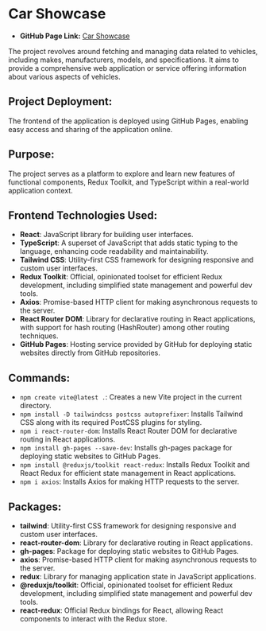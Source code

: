 # Car Showcase

- **GitHub Page Link:** [Car Showcase](https://arunvbiradar.github.io/carshow/)

The project revolves around fetching and managing data related to vehicles, including makes, manufacturers, models, and specifications. It aims to provide a comprehensive web application or service offering information about various aspects of vehicles.

## Project Deployment:

The frontend of the application is deployed using GitHub Pages, enabling easy access and sharing of the application online.

## Purpose:

The project serves as a platform to explore and learn new features of functional components, Redux Toolkit, and TypeScript within a real-world application context.

## Frontend Technologies Used:

- **React**: JavaScript library for building user interfaces.
- **TypeScript**: A superset of JavaScript that adds static typing to the language, enhancing code readability and maintainability.
- **Tailwind CSS**: Utility-first CSS framework for designing responsive and custom user interfaces.
- **Redux Toolkit**: Official, opinionated toolset for efficient Redux development, including simplified state management and powerful dev tools.
- **Axios**: Promise-based HTTP client for making asynchronous requests to the server.
- **React Router DOM**: Library for declarative routing in React applications, with support for hash routing (HashRouter) among other routing techniques.
- **GitHub Pages**: Hosting service provided by GitHub for deploying static websites directly from GitHub repositories.

## Commands:

- `npm create vite@latest .`: Creates a new Vite project in the current directory.
- `npm install -D tailwindcss postcss autoprefixer`: Installs Tailwind CSS along with its required PostCSS plugins for styling.
- `npm i react-router-dom`: Installs React Router DOM for declarative routing in React applications.
- `npm install gh-pages --save-dev`: Installs gh-pages package for deploying static websites to GitHub Pages.
- `npm install @reduxjs/toolkit react-redux`: Installs Redux Toolkit and React Redux for efficient state management in React applications.
- `npm i axios`: Installs Axios for making HTTP requests to the server.

## Packages:

- **tailwind**: Utility-first CSS framework for designing responsive and custom user interfaces.
- **react-router-dom**: Library for declarative routing in React applications.
- **gh-pages**: Package for deploying static websites to GitHub Pages.
- **axios**: Promise-based HTTP client for making asynchronous requests to the server.
- **redux**: Library for managing application state in JavaScript applications.
- **@reduxjs/toolkit**: Official, opinionated toolset for efficient Redux development, including simplified state management and powerful dev tools.
- **react-redux**: Official Redux bindings for React, allowing React components to interact with the Redux store.
